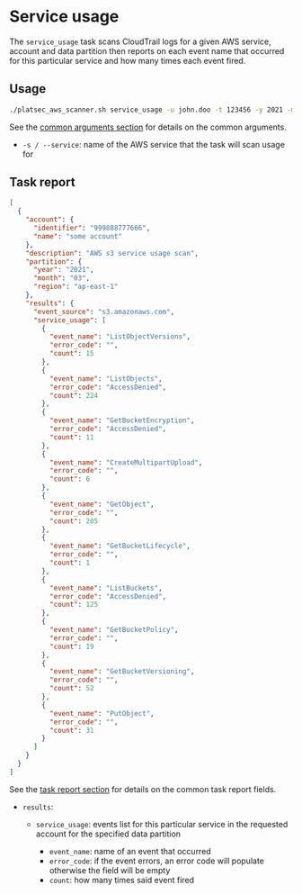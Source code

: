 # Service usage

The `service_usage` task scans CloudTrail logs for a given AWS service, account and data partition then reports on each
event name that occurred for this particular service and how many times each event fired.

## Usage

```sh
./platsec_aws_scanner.sh service_usage -u john.doo -t 123456 -y 2021 -m 3 -re ap-east-1 -a 999888777666 --service s3
```

See the [common arguments section](../usage.md#common-arguments) for details on the common arguments.

- `-s / --service`: name of the AWS service that the task will scan usage for

## Task report

```json
[
  {
    "account": {
      "identifier": "999888777666",
      "name": "some account"
    },
    "description": "AWS s3 service usage scan",
    "partition": {
      "year": "2021",
      "month": "03",
      "region": "ap-east-1"
    },
    "results": {
      "event_source": "s3.amazonaws.com",
      "service_usage": [
        {
          "event_name": "ListObjectVersions",
          "error_code": "",
          "count": 15
        },
        {
          "event_name": "ListObjects",
          "error_code": "AccessDenied",
          "count": 224
        },
        {
          "event_name": "GetBucketEncryption",
          "error_code": "AccessDenied",
          "count": 11
        },
        {
          "event_name": "CreateMultipartUpload",
          "error_code": "",
          "count": 6
        },
        {
          "event_name": "GetObject",
          "error_code": "",
          "count": 205
        },
        {
          "event_name": "GetBucketLifecycle",
          "error_code": "",
          "count": 1
        },
        {
          "event_name": "ListBuckets",
          "error_code": "AccessDenied",
          "count": 125
        },
        {
          "event_name": "GetBucketPolicy",
          "error_code": "",
          "count": 19
        },
        {
          "event_name": "GetBucketVersioning",
          "error_code": "",
          "count": 52
        },
        {
          "event_name": "PutObject",
          "error_code": "",
          "count": 31
        }
      ]
    }
  }
]
```

See the [task report section](../usage.md#task-report) for details on the common task report fields.

- `results`:

  - `service_usage`: events list for this particular service in the requested account for the specified data partition

    - `event_name`: name of an event that occurred
    - `error_code`: if the event errors, an error code will populate otherwise the field will be empty
    - `count`: how many times said event fired
